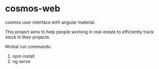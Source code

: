 # cosmos-web
cosmos user interface with angular material.

This project aims to help people working in real-estate to efficiently track stock in their projects.

#Initial run
commands: 
1. npm install
2. ng serve
